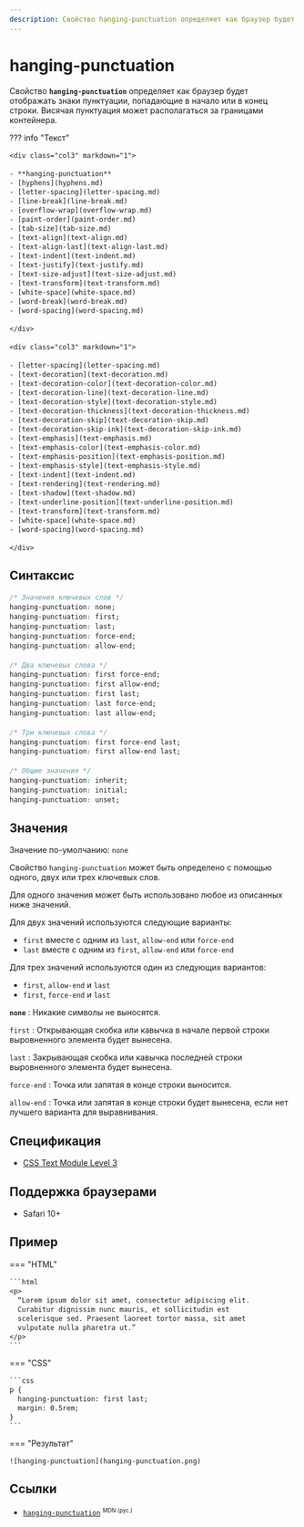 ```yaml
---
description: Свойство hanging-punctuation определяет как браузер будет отображать знаки пунктуации, попадающие в начало или в конец строки
---
```


# hanging-punctuation

Свойство **`hanging-punctuation`** определяет как браузер будет отображать знаки пунктуации, попадающие в начало или в конец строки. Висячая пунктуация может располагаться за границами контейнера.

??? info "Текст"

    <div class="col3" markdown="1">

    - **hanging-punctuation**
    - [hyphens](hyphens.md)
    - [letter-spacing](letter-spacing.md)
    - [line-break](line-break.md)
    - [overflow-wrap](overflow-wrap.md)
    - [paint-order](paint-order.md)
    - [tab-size](tab-size.md)
    - [text-align](text-align.md)
    - [text-align-last](text-align-last.md)
    - [text-indent](text-indent.md)
    - [text-justify](text-justify.md)
    - [text-size-adjust](text-size-adjust.md)
    - [text-transform](text-transform.md)
    - [white-space](white-space.md)
    - [word-break](word-break.md)
    - [word-spacing](word-spacing.md)

    </div>

    <div class="col3" markdown="1">

    - [letter-spacing](letter-spacing.md)
    - [text-decoration](text-decoration.md)
    - [text-decoration-color](text-decoration-color.md)
    - [text-decoration-line](text-decoration-line.md)
    - [text-decoration-style](text-decoration-style.md)
    - [text-decoration-thickness](text-decoration-thickness.md)
    - [text-decoration-skip](text-decoration-skip.md)
    - [text-decoration-skip-ink](text-decoration-skip-ink.md)
    - [text-emphasis](text-emphasis.md)
    - [text-emphasis-color](text-emphasis-color.md)
    - [text-emphasis-position](text-emphasis-position.md)
    - [text-emphasis-style](text-emphasis-style.md)
    - [text-indent](text-indent.md)
    - [text-rendering](text-rendering.md)
    - [text-shadow](text-shadow.md)
    - [text-underline-position](text-underline-position.md)
    - [text-transform](text-transform.md)
    - [white-space](white-space.md)
    - [word-spacing](word-spacing.md)

    </div>

## Синтаксис

```css
/* Значения ключевых слов */
hanging-punctuation: none;
hanging-punctuation: first;
hanging-punctuation: last;
hanging-punctuation: force-end;
hanging-punctuation: allow-end;

/* Два ключевых слова */
hanging-punctuation: first force-end;
hanging-punctuation: first allow-end;
hanging-punctuation: first last;
hanging-punctuation: last force-end;
hanging-punctuation: last allow-end;

/* Три ключевых слова */
hanging-punctuation: first force-end last;
hanging-punctuation: first allow-end last;

/* Общие значения */
hanging-punctuation: inherit;
hanging-punctuation: initial;
hanging-punctuation: unset;
```

## Значения

Значение по-умолчанию: `none`

Свойство `hanging-punctuation` может быть определено с помощью одного, двух или трех ключевых слов.

Для одного значения может быть использовано любое из описанных ниже значений.

Для двух значений используются следующие варианты:

- `first` вместе с одним из `last`, `allow-end` или `force-end`
- `last` вместе с одним из `first`, `allow-end` или `force-end`

Для трех значений используются один из следующих вариантов:

- `first`, `allow-end` и `last`
- `first`, `force-end` и `last`

**`none`**
: Никакие символы не выносятся.

`first`
: Открывающая скобка или кавычка в начале первой строки выровненного элемента будет вынесена.

`last`
: Закрывающая скобка или кавычка последней строки выровненного элемента будет вынесена.

`force-end`
: Точка или запятая в конце строки выносится.

`allow-end`
: Точка или запятая в конце строки будет вынесена, если нет лучшего варианта для выравнивания.

## Спецификация

- [CSS Text Module Level 3](https://drafts.csswg.org/css-text-3/#hanging-punctuation-property)

## Поддержка браузерами

- Safari 10+

## Пример

=== "HTML"

    ```html
    <p>
      “Lorem ipsum dolor sit amet, consectetur adipiscing elit.
      Curabitur dignissim nunc mauris, et sollicitudin est
      scelerisque sed. Praesent laoreet tortor massa, sit amet
      vulputate nulla pharetra ut.”
    </p>
    ```

=== "CSS"

    ```css
    p {
      hanging-punctuation: first last;
      margin: 0.5rem;
    }
    ```

=== "Результат"

    ![hanging-punctuation](hanging-punctuation.png)

## Ссылки

- [`hanging-punctuation`](https://developer.mozilla.org/ru/docs/Web/CSS/hanging-punctuation) <sup><small>MDN (рус.)</small></sup>
